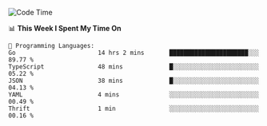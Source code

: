 <!--START_SECTION:waka-->
![Code Time](http://img.shields.io/badge/Code%20Time-515%20hrs%2040%20mins-blue)

📊 **This Week I Spent My Time On** 

```text
💬 Programming Languages: 
Go                       14 hrs 2 mins       ██████████████████████░░░   89.77 % 
TypeScript               48 mins             █░░░░░░░░░░░░░░░░░░░░░░░░   05.22 % 
JSON                     38 mins             █░░░░░░░░░░░░░░░░░░░░░░░░   04.13 % 
YAML                     4 mins              ░░░░░░░░░░░░░░░░░░░░░░░░░   00.49 % 
Thrift                   1 min               ░░░░░░░░░░░░░░░░░░░░░░░░░   00.16 % 
```


<!--END_SECTION:waka-->